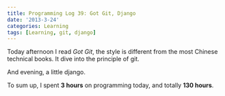 ```yaml
---
title: Programming Log 39: Got Git, Django
date: '2013-3-24'
categories: Learning
tags: [Learning, git, django]
---
```


Today afternoon I read *Got Git*, the style is different from the most Chinese technical books. It dive into the principle of git.

And evening, a little django.

To sum up, I spent **3 hours** on programming today, and totally **130 hours**.